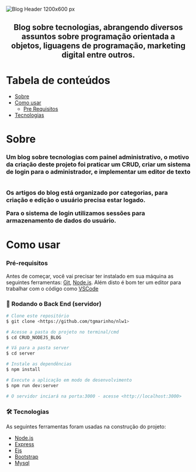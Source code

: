 ![Blog Header 1200x600 px](https://user-images.githubusercontent.com/83886571/143676514-5d91681a-0828-4a7a-a1f9-55231c7b08a6.jpeg)

<h2 align="center">Blog sobre tecnologias, abrangendo diversos assuntos sobre programação orientada a objetos, liguagens de programação, marketing digital entre outros.</h2>

Tabela de conteúdos
=================
<!--ts-->
   * [Sobre](#Sobre)
   * [Como usar](#como-usar)
      * [Pre Requisitos](#pre-requisitos)
   * [Tecnologias](#tecnologias)
<!--te-->

<a id="Sobre"/> <h1>Sobre</h1>

<h3> Um blog sobre tecnologias com  painel administrativo, o motivo da criação deste projeto foi praticar um CRUD, criar um sistema de login para o administrador, e implementar um editor de texto<br><br>
  
  
Os artigos do blog está organizado por categorias, para criação e edição o usuário precisa estar logado.<br>

Para o sistema de login utilizamos sessões para armazenamento de dados do usuário. </h3>

<a id="como-usar"><h1>Como usar</h1>
  ### Pré-requisitos

Antes de começar, você vai precisar ter instalado em sua máquina as seguintes ferramentas:
[Git](https://git-scm.com), [Node.js](https://nodejs.org/en/). 
Além disto é bom ter um editor para trabalhar com o código como [VSCode](https://code.visualstudio.com/)

### 🎲 Rodando o Back End (servidor)

```bash
# Clone este repositório
$ git clone <https://github.com/tgmarinho/nlw1>

# Acesse a pasta do projeto no terminal/cmd
$ cd CRUD_NODEJS_BLOG

# Vá para a pasta server
$ cd server

# Instale as dependências
$ npm install

# Execute a aplicação em modo de desenvolvimento
$ npm run dev:server

# O servidor inciará na porta:3000 - acesse <http://localhost:3000>
```
  
  ### 🛠 Tecnologias

As seguintes ferramentas foram usadas na construção do projeto:

- [Node.js](https://nodejs.org/en/)
- [Express](https://expressjs.com/pt-br/)
- [Ejs](https://ejs.co/)
- [Bootstrap](https://getbootstrap.com/)
- [Mysql](https://www.mysql.com/products/workbench/)
